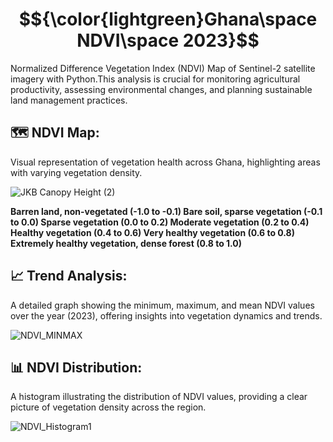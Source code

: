 # $${\color{lightgreen}Ghana\space  NDVI\space 2023}$$

 Normalized Difference Vegetation Index (NDVI) Map of Sentinel-2 satellite imagery with Python.This analysis is crucial for monitoring agricultural productivity, assessing environmental changes, and planning sustainable land management practices.   



## **🗺️ NDVI Map:**

Visual representation of vegetation health across Ghana, highlighting areas with varying vegetation density.

![JKB Canopy Height (2)](https://github.com/Jkboafo22/Ghana-NDVI-2023/assets/65027196/37072101-a0e8-49c8-9ccd-681d67e82359)

**Barren land, non-vegetated (-1.0 to -0.1) 
Bare soil, sparse vegetation (-0.1 to 0.0) 
Sparse vegetation (0.0 to 0.2) 
Moderate vegetation (0.2 to 0.4) 
Healthy vegetation (0.4 to 0.6) 
Very healthy vegetation (0.6 to 0.8) 
Extremely healthy vegetation, dense forest (0.8 to 1.0)**





## **📈 Trend Analysis:**

A detailed graph showing the minimum, maximum, and mean NDVI values over the year (2023), offering insights into vegetation dynamics and trends.

![NDVI_MINMAX](https://github.com/Jkboafo22/Ghana-NDVI-2023/assets/65027196/19dd2334-1c8b-40eb-9ce4-991331b0a6fb)



## **📊 NDVI Distribution:**

A histogram illustrating the distribution of NDVI values, providing a clear picture of vegetation density across the region.

![NDVI_Histogram1](https://github.com/Jkboafo22/Ghana-NDVI-2023/assets/65027196/cf3b74d0-23ec-482e-a5f9-80b3d94325cc)


